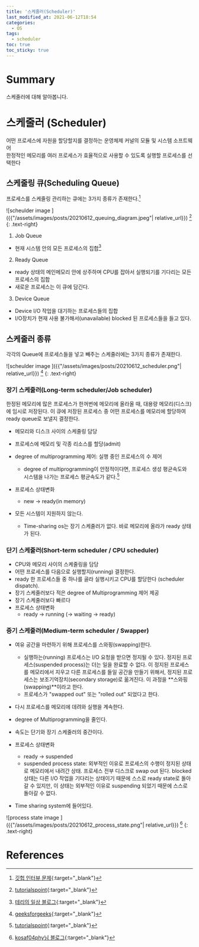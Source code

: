 ```yaml
---
title: '스케줄러(Scheduler)'
last_modified_at: 2021-06-12T18:54
categories:
  - OS
tags:
  - scheduler
toc: true
toc_sticky: true
---
```

# Summary 
스케줄러에 대해 알아봅니다. 

# 스케줄러 (Scheduler)
어떤 프로세스에 자원을 할당할지를 결정하는 운영체제 커널의 모듈 및 시스템 소프트웨어 \
한정적인 메모리를 여러 프로세스가 효율적으로 사용할 수 있도록 실행할 프로세스를 선택한다

## 스케줄링 큐(Scheduling Queue)
프로세스를 스케줄링 관리하는 큐에는 3가지 종류가 존재한다.[^fn1]

![scheulder image ]({{"/assets/images/posts/20210612_queuing_diagram.jpeg"| relative_url}})
[^fn2]
{: .text-right}

1. Job Queue
- 현재 시스템 안의 모든 프로세스의 집합[^fn3] 
2. Ready Queue
- ready 상태의 메인메모리 안에 상주하며 CPU를 잡아서 실행되기를 기다리는 모든 프로세스의 
집합
- 새로운 프로세스는 이 큐에 담긴다.  
3. Device Queue
- Device I/O 작업을 대기하는 프로세스들의 집합 
- I/O장치가 현재 사용 불가해서(unavailable) blocked 된 프로세스들을 들고 있다.

## 스케줄러 종류 
각각의 Queue에 프로세스들을 넣고 빼주는 스케줄러에는 3가지 종류가 존재한다. 

![scheulder image ]({{"/assets/images/posts/20210612_scheduler.png"| relative_url}})
[^fn4]
{: .text-right}

### 장기 스케줄러(Long-term scheduler/Job scheduler)
한정된 메모리에 많은 프로세스가 한꺼번에 메모리에 올라올 때, 대용량 메모리(디스크)에 임시로 저장된다. 이 큐에 저장된 프로세스 중 어떤 프로세스를 메모리에 할당하여 ready queue로 보낼지 결정한다.

- 메모리와 디스크 사이의 스케줄링 담당 
- 프로세스에 메모리 및 각종 리소스를 할당(admit)
- degree of multiprogramming 제어: 실행 중인 프로세스의 수 제어
  - degree of multiprogramming이 안정적이다면, 프로세스 생성 평균속도와 시스템을 나가는 프로세스 평균속도가 같다.[^fn2] 
- 프로세스 상태변화 
  - new -> ready(in memory)

- 모든 시스템이 지원하지 않는다. 
  - Time-sharing os는 장기 스케줄러가 없다. 바로 메모리에 올라가 ready 상태가 된다. 


### 단기 스케줄러(Short-term scheduler / CPU scheduler)
- CPU와 메모리 사이의 스케줄링을 담당
- 어떤 프로세스를 다음으로 실행할지(running) 결정한다. 
- ready 한 프로세스들 중 하나를 골라 실행시키고 CPU를 할당한다 (scheduler dispatch). 
- 장기 스케줄러보다 적은 degree of Multiprogramming 제어 제공
- 장기 스케줄러보다 빠르다 
- 프로세스 상태변화
  - ready -> running (-> waiting -> ready)

### 중기 스케줄러(Medium-term scheduler / Swapper)

- 여유 공간을 마련하기 위해 프로세스를 스와핑(swapping)한다. 
  - 실행하는(running) 프로세스는 I/O 요청을 받으면 정지될 수 있다. 정지된 프로세스(suspended process)는 더는 일을 완료할 수 없다. 이 정지된 프로세스를 메모리에서 지우고 다른 프로세스를 들일 공간을 만들기 위해서, 정지된 프로세스는 보조기억장치(secondary storage)로 옮겨진다. 이 과정을 **스와핑(swapping)**이라고 한다. 
  - 프로세스가 "swapped out" 또는 "rolled out" 되었다고 한다.  
- 다시 프로세스를 메모리에 데려와 실행을 계속한다.

- degree of Multiprogramming을 줄인다. 
- 속도는 단기와 장기 스케줄러의 중간이다. 
- 프로세스 상태변화
  - ready -> suspended
  - suspended process state: 외부적인 이유로 프로세스의 수행이 정지된 상태로 메모리에서 내려간 상태. 프로세스 전부 디스크로 swap out 된다. blocked 상태는 다른 I/O 작업을 기다리는 상태이기 때문에 스스로 ready state로 돌아갈 수 있지만, 이 상태는 외부적인 이유로 suspending 되었기 때문에 스스로 돌아갈 수 없다.
- Time sharing system에 들어있다. 

![process state image ]({{"/assets/images/posts/20210612_process_state.png"| relative_url}})
[^fn5]
{: .text-right}



# References
[^fn1]: [깃헙 인터뷰 문제](https://github.com/JaeYeopHan/Interview_Question_for_Beginner/tree/master/OS){:target="_blank"}
[^fn2]: [tutorialspoint](https://www.tutorialspoint.com/operating_system/os_process_scheduling.htm#:~:text=Long%20Term%20Scheduler,the%20memory%20for%20CPU%20scheduling.){:target="_blank"}
[^fn3]: [테리의 일상 블로그](https://dheldh77.tistory.com/entry/%EC%9A%B4%EC%98%81%EC%B2%B4%EC%A0%9C-%EC%8A%A4%EC%BC%80%EC%A4%84%EB%9F%ACScheduler){:target="_blank"}
[^fn4]: [geeksforgeeks](https://www.geeksforgeeks.org/difference-between-long-term-and-medium-term-scheduler/){:target="_blank"}
[^fn5]: [kosaf04phy님 블로그](https://kosaf04pyh.tistory.com/191){:target="_blank"}



